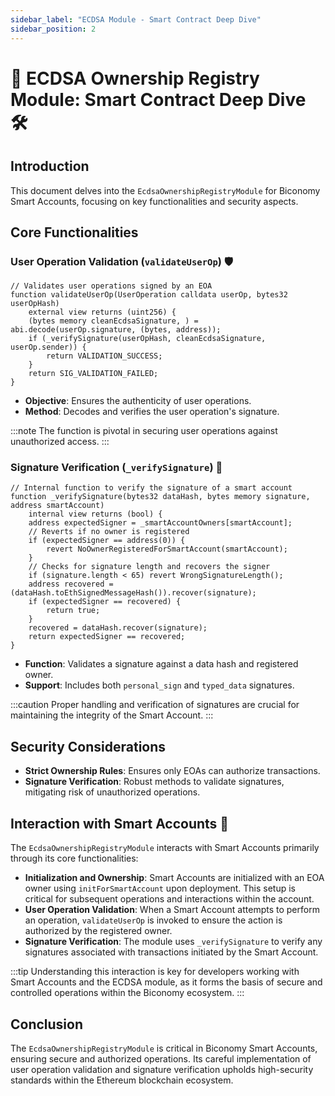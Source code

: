 ```yaml
---
sidebar_label: "ECDSA Module - Smart Contract Deep Dive"
sidebar_position: 2
---
```


# 📜 ECDSA Ownership Registry Module: Smart Contract Deep Dive 🛠️

## Introduction

This document delves into the `EcdsaOwnershipRegistryModule` for Biconomy Smart Accounts, focusing on key functionalities and security aspects.

## Core Functionalities

### User Operation Validation (`validateUserOp`) 🛡️

```solidity
// Validates user operations signed by an EOA
function validateUserOp(UserOperation calldata userOp, bytes32 userOpHash)
    external view returns (uint256) {
    (bytes memory cleanEcdsaSignature, ) = abi.decode(userOp.signature, (bytes, address));
    if (_verifySignature(userOpHash, cleanEcdsaSignature, userOp.sender)) {
        return VALIDATION_SUCCESS;
    }
    return SIG_VALIDATION_FAILED;
}

```

- **Objective**: Ensures the authenticity of user operations.
- **Method**: Decodes and verifies the user operation's signature.

:::note
The function is pivotal in securing user operations against unauthorized access.
:::

### Signature Verification (`_verifySignature`) 🔐

```solidity
// Internal function to verify the signature of a smart account
function _verifySignature(bytes32 dataHash, bytes memory signature, address smartAccount)
    internal view returns (bool) {
    address expectedSigner = _smartAccountOwners[smartAccount];
    // Reverts if no owner is registered
    if (expectedSigner == address(0)) {
        revert NoOwnerRegisteredForSmartAccount(smartAccount);
    }
    // Checks for signature length and recovers the signer
    if (signature.length < 65) revert WrongSignatureLength();
    address recovered = (dataHash.toEthSignedMessageHash()).recover(signature);
    if (expectedSigner == recovered) {
        return true;
    }
    recovered = dataHash.recover(signature);
    return expectedSigner == recovered;
}

```

- **Function**: Validates a signature against a data hash and registered owner.
- **Support**: Includes both `personal_sign` and `typed_data` signatures.

:::caution
Proper handling and verification of signatures are crucial for maintaining the integrity of the Smart Account.
:::

## Security Considerations

- **Strict Ownership Rules**: Ensures only EOAs can authorize transactions.
- **Signature Verification**: Robust methods to validate signatures, mitigating risk of unauthorized operations.

## Interaction with Smart Accounts 🤝

The `EcdsaOwnershipRegistryModule` interacts with Smart Accounts primarily through its core functionalities:

- **Initialization and Ownership**: Smart Accounts are initialized with an EOA owner using `initForSmartAccount` upon deployment. This setup is critical for subsequent operations and interactions within the account.
- **User Operation Validation**: When a Smart Account attempts to perform an operation, `validateUserOp` is invoked to ensure the action is authorized by the registered owner.
- **Signature Verification**: The module uses `_verifySignature` to verify any signatures associated with transactions initiated by the Smart Account.

:::tip
Understanding this interaction is key for developers working with Smart Accounts and the ECDSA module, as it forms the basis of secure and controlled operations within the Biconomy ecosystem.
:::

## Conclusion

The `EcdsaOwnershipRegistryModule` is critical in Biconomy Smart Accounts, ensuring secure and authorized operations. Its careful implementation of user operation validation and signature verification upholds high-security standards within the Ethereum blockchain ecosystem.
